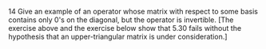 14 Give an example of an operator whose matrix with respect to some basis contains only 0's on the diagonal, but the operator is invertible. [The exercise above and the exercise below show that $5.30$ fails without the hypothesis that an upper-triangular matrix is under consideration.]
